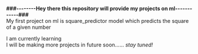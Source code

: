 <b>###--------Hey there this repository will provide my projects on ml------------### </b><br>
My first project on ml is square_predictor model which predicts the square of a given number<br>

I am currently learning<br>
I will be making more projects in future soon......<i> stay tuned!</i><br>
